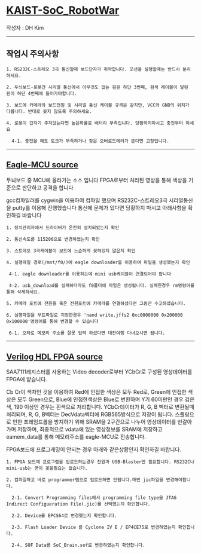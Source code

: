 # [KAIST-SoC_RobotWar](https://github.com/inerplat/KAIST-SoC_RobotWar)

작성자 : DH Kim

---

## 작업시 주의사항
```
1. RS232C-스트레오 3극 통신할때 보드단자가 취약합니다. 모션을 실행할때는 반드시 분리하세요.

2. 두뇌보드-로봇간 시리얼 통신에서 아무것도 없는 핀은 하단 3번째, 흰색 레이블이 달린 핀이 하단 4번째에 들어가야합니다.

3. 보드에 카메라와 보드전원 및 시리얼 통신 케이블 규격은 같지만, VCC와 GND의 위치가 다릅니다. 반대로 꽂지 않도록 주의하세요.

4. 로봇이 갑자기 주저앉는다면 높은확률로 배터리 부족입니다. 당황하지마시고 충전부터 하세요

  4-1. 충전을 해도 토크가 부족하거나 잦은 오버로드에러가 뜬다면 고장입니다.
```
---

## [Eagle-MCU source](https://github.com/inerplat/KAIST-SoC_RobotWar/tree/master/Image_load)
두뇌보드 중 MCU에 올라가는 소스 입니다
FPGA로부터 처리된 영상을 통해 색상을 기준으로 판단하고 공격을 합니다

gcc컴파일러를 cygwin을 이용하여 컴파일 했으며 RS232C-스트레오3극 시리얼통신을 putty를 이용해 진행했습니다
통신에 문제가 있다면 당황하지 마시고 아래사항을 확인하길 바랍니다

```
1. 장치관리자에서 드라이버가 온전히 설치되었는지 확인

2. 통신속도를 115200으로 변경하였는지 확인

3. 스트레오 3극케이블이 보드에 느슨하게 꽂혀있지 않은지 확인

4. 실행파일 경로(/mnt/f0/)에 eagle downloader를 이용하여 파일을 생성했는지 확인

 4-1. eagle downloader를 이용하는데 mini usb케이블이 연결되어야 합니다

 4-2. usb_download를 실패하더라도 f0폴더에 파일은 생성됩니다. 실패한경우 rm명령어를 통해 삭제하세요.

5. 카메라 포트에 전원을 혹은 전원포트에 카메라를 연결하셨다면 그동안 수고하셨습니다.

6. 실행파일을 부트파일로 지정한경우 'nand write.jffs2 0xc0000000 0x200000 0x100000'명령어를 통해 변경할 수 있습니다

 6-1. 오타로 메모리 주소를 잘못 입력 하셨다면 대전여행 다녀오시면 됩니다.
```
---

## [Verilog HDL FPGA source](https://github.com/inerplat/KAIST-SoC_RobotWar/tree/master/FPGA)

 SAA7111레지스터를 사용하는 Video decoder로부터 YCbCr로 구성된 영상데이터를 FPGA에 받습니다.

 Cb Cr이 색차인 것을 이용하여 Red에 인접한 색상은 모두 Red로, Green에 인접한 색상은 모두 Green으로, Blue에 인접한색상은 Blue로 변환하며
 Y기 60미만인 경우 검은색, 190 이상인 경우는 흰색으로 처리합니다.
 YCbCr데이터가 R, G, B 벡터로 변환될때 처리되며, R, G, B벡터는 DecVdata벡터에 RGB565방식으로 저장이 됩니다.
 스풀링으로 인한 프레임드롭을 방지하기 위해 SRAM을 2구간으로 나누어 영상데이터를 번갈아 가며 저장하며, 최종적으로 vdata에 있는 영상정보를 SRAM에 저장하고 eamem_data를 통해 메모리주소를 eagle-MCU로 전송합니다.


 FPGA보드에 프로그래밍이 안되는 경우 아래와 같은상황인지 확인하길 바랍니다.
```
1. FPGA 보드에 프로그램을 업로드하는경우 전원과 USB-Blaster만 필요합니다. RS232C나 mini-usb는 굳이 꽂을필요는 없습니다.

2. 컴파일하고 바로 programmer탭으로 업로드하면 안됩니다.매번 jic파일을 변경해야합니다.

  2-1. Convert Programming files에서 programming file type을 JTAG Indirect Configueration File(.jic)를 선택했는지 확인합니다.

  2-2. Device를 EPCS64로 변경했는지 확인합니다.

  2-3. Flash Loader Device 를 Cyclone IV E / EP4CE75로 변경하였는지 확인합니다.

  2-4. SOF Data를 SoC_Brain.sof로 변경하였는지 확인합니다.
```

